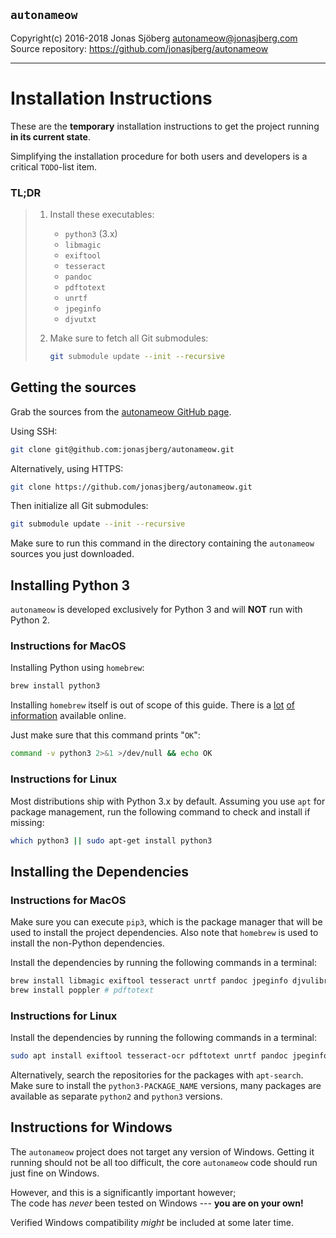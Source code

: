 `autonameow`
------------
Copyright(c) 2016-2018 Jonas Sjöberg <autonameow@jonasjberg.com>  
Source repository: <https://github.com/jonasjberg/autonameow>

--------------------------------------------------------------------------------


Installation Instructions
=========================
These are the __temporary__ installation instructions to get the project
running __in its current state__.  

Simplifying the installation procedure for both users and developers is a
critical `TODO`-list item.

### TL;DR

> 1. Install these executables:
>
>     * `python3` (3.x)
>     * `libmagic`
>     * `exiftool`
>     * `tesseract`
>     * `pandoc`
>     * `pdftotext`
>     * `unrtf`
>     * `jpeginfo`
>     * `djvutxt`
>
> 2. Make sure to fetch all Git submodules:
>
>     ```bash
>     git submodule update --init --recursive
>     ```


Getting the sources
-------------------
Grab the sources from the [autonameow GitHub page][1].

Using SSH:
```bash
git clone git@github.com:jonasjberg/autonameow.git
```

Alternatively, using HTTPS:
```bash
git clone https://github.com/jonasjberg/autonameow.git
```

Then initialize all Git submodules:
```bash
git submodule update --init --recursive
```

Make sure to run this command in the directory containing the
`autonameow` sources you just downloaded.


Installing Python 3
-------------------
`autonameow` is developed exclusively for Python 3 and will __NOT__ run with
Python 2.

### Instructions for MacOS
Installing Python using `homebrew`:
```bash
brew install python3
```

Installing `homebrew` itself is out of scope of this guide.
There is a [lot][2] [of][3] [information][4] available online.

Just make sure that this command prints "`OK`":
```bash
command -v python3 2>&1 >/dev/null && echo OK
```

### Instructions for Linux
Most distributions ship with Python 3.x by default.
Assuming you use `apt` for package management, run the following command to
check and install if missing:

```bash
which python3 || sudo apt-get install python3
```


Installing the Dependencies
---------------------------

### Instructions for MacOS
Make sure you can execute `pip3`, which is the package manager that will be
used to install the project dependencies. Also note that `homebrew` is used to
install the non-Python dependencies.

Install the dependencies by running the following commands in a terminal:
```bash
brew install libmagic exiftool tesseract unrtf pandoc jpeginfo djvulibre
brew install poppler # pdftotext
```


### Instructions for Linux
Install the dependencies by running the following commands in a terminal:

```bash
sudo apt install exiftool tesseract-ocr pdftotext unrtf pandoc jpeginfo djvutxt
```

Alternatively, search the repositories for the packages with `apt-search`.
Make sure to install the `python3-PACKAGE_NAME` versions, many packages are
available as separate `python2` and `python3` versions.


Instructions for Windows
------------------------
The `autonameow` project does not target any version of Windows.  Getting it
running should not be all too difficult, the core `autonameow` code should run
just fine on Windows.

However, and this is a significantly important however;  
The code has *never* been tested on Windows --- __you are on your own!__


Verified Windows compatibility *might* be included at some later time.



[1]: https://github.com/jonasjberg/autonameow
[2]: https://www.digitalocean.com/community/tutorials/how-to-install-python-3-and-set-up-a-local-programming-environment-on-macos
[3]: https://wsvincent.com/install-python3-mac/
[4]: https://www.python.org/downloads/mac-osx/
